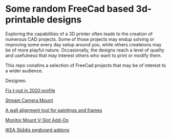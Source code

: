 # Some random FreeCad based 3d-printable designs

Exploring the capabilities of a 3D printer often leads to the creation of numerous CAD projects. Some of those projects may endup solving or improving some every day setup around you, while others createions may be of more playful nature. Occasionally, the designs reach a level of quality and usefulness that may interest others who want to print or modify them.

This repo conatins a selection of FreeCad projects that may be of interest to a wider audience.

Designes:

[Fix t-nut in 2020 profile](fix-t-nut-in-2020-profile/README.md)

[Stream Camera Mount](stream-camera-mount/README.md)

[A wall alignment tool for paintings and frames](wall-alignment-tool-for-paintings/README.md)

[Monitor Mount V-Slot Add-On](vslot-monitor-mount/README.md)

[IKEA Skådis pegboard addons](skådis/README.md)
